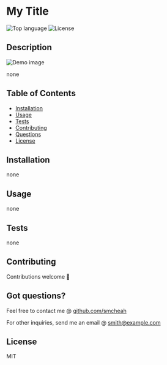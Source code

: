 
# My Title 
![Top language](https://img.shields.io/github/languages/top/smcheah/project0)
![License](https://img.shields.io/github/license/smcheah/project0)

## Description 
![Demo image](https://picsum.photos/500/100)

none

## Table of Contents
* [Installation](#installation)
* [Usage](#usage)
* [Tests](#tests)
* [Contributing](#contributing)
* [Questions](#got-questions)
* [License](#license)

## Installation
none

## Usage 
none

## Tests
none

## Contributing
Contributions welcome 🙂

## Got questions?
Feel free to contact me @ [github.com/smcheah](github.com/smcheah)

For other inquiries, send me an email @ smith@example.com

## License 
MIT

